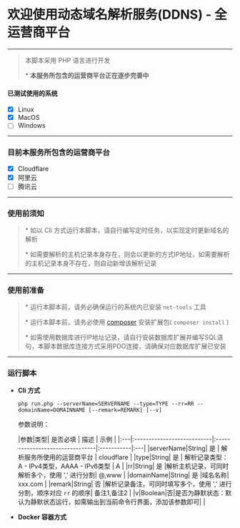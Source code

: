 # 欢迎使用动态域名解析服务(DDNS) - 全运营商平台

---

> 本脚本采用 PHP 语言进行开发
>
> \* **本服务所包含的运营商平台正在逐步完善中**

#### 已测试使用的系统

- [x] Linux
- [x] MacOS
- [ ] Windows

---

### 目前本服务所包含的运营商平台

- [x] Cloudflare
- [x] 阿里云
- [ ] 腾讯云

---

### 使用前须知

> \* 如以 Cli 方式运行本脚本，请自行编写定时任务，以实现定时更新域名的解析
>
> \* 如需要解析的主机记录本身存在，则会以更新的方式IP地址，如需要解析的主机记录本身不存在，则自动新增该解析记录

---

### 使用前准备

> \* 运行本脚本前，请务必确保运行的系统内已安装 `net-tools` 工具
>
> \* 运行本脚本前，请务必使用 [composer](https://getcomposer.org/) 安装扩展包( `composer install` )
>
> \* 如需使用数据库进行IP地址记录，请自行安装数据库扩展并编写SQL语句，本脚本数据库连接方式采用PDO连接，请确保对应数据库扩展已安装

---

### 运行脚本

- **Cli 方式**

    ```shell
    php run.php --serverName=SERVERNAME --type=TYPE --rr=RR --domainName=DOMAINNAME [--remark=REMARK] [--v]
    ```

  参数说明：

  |参数|类型| 是否必填                       | 描述                              | 示例         |
        |:---|:---------------------------|:--------------------------------|:-----------|:---|
  |serverName|String| 是 | 解析服务所使用的运营商平台                   | cloudflare |
  |type|String| 是                          | 解析记录类型：A - IPv4类型，AAAA - IPv6类型 | A          |
  |rr|String| 是                       |解析主机记录，可同时解析多个，使用 \',\' 进行分割| @,www      |
  |domainName|String| 是                          |域名名称| xxx.com    |
  |remark|String| 否                          |解析记录备注，可同时填写多个，使用 \',\' 进行分割，顺序对应 `rr` 的顺序| 备注1,备注2    |
  |v|Boolean|否|是否为静默状态：默认为静默状态运行，如需输出到当前命令行界面，添加该参数即可|            |

- **Docker 容器方式**